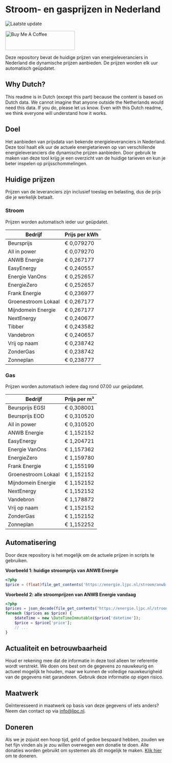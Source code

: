 # Stroom- en gasprijzen in Nederland

![Laatste update](https://img.shields.io/badge/laatste%20update-2025--10--02%2011%3A00%20CET-brightgreen)

<a href="https://www.buymeacoffee.com/Lars-" target="_blank"><img src="https://cdn.buymeacoffee.com/buttons/v2/default-orange.png" alt="Buy Me A Coffee" height="60" style="height: 60px !important;width: 217px !important;" ></a>

Deze repository bevat de huidige prijzen van energieleveranciers in Nederland die dynamische prijzen aanbieden. De prijzen worden elk uur automatisch geüpdatet.

## Why Dutch?

This readme is in Dutch (except this part) because the content is based on Dutch data. We cannot imagine that anyone outside the Netherlands would need this data. If you do, please let us know. Even with this Dutch readme, we think
everyone will understand how it works.

## Doel

Het aanbieden van prijsdata van bekende energieleveranciers in Nederland. Deze tool haalt elk uur de actuele energietarieven op van verschillende energieleveranciers die dynamische prijzen aanbieden. Door gebruik te maken van deze tool
krijg je een overzicht van de huidige tarieven en kun je beter inspelen op prijsschommelingen.

## Huidige prijzen

Prijzen van de leveranciers zijn inclusief toeslag en belasting, dus de prijs die je werkelijk betaalt.

### Stroom

Prijzen worden automatisch ieder uur geüpdatet.

 Bedrijf | Prijs per kWh 
---------|---------------
Beursprijs | € 0,079270
All in power | € 0,079270
ANWB Energie | € 0,267177
EasyEnergy | € 0,240557
Energie VanOns | € 0,252657
EnergieZero | € 0,252657
Frank Energie | € 0,236977
Groenestroom Lokaal | € 0,267177
Mijndomein Energie | € 0,267177
NextEnergy | € 0,240677
Tibber | € 0,243582
Vandebron | € 0,240657
Vrij op naam | € 0,238742
ZonderGas | € 0,238742
Zonneplan | € 0,238777


### Gas

Prijzen worden automatisch iedere dag rond 07.00 uur geüpdatet.

 Bedrijf | Prijs per m³ 
---------|--------------
Beursprijs EGSI | € 0,308001
Beursprijs EOD | € 0,310520
All in power | € 0,310520
ANWB Energie | € 1,152152
EasyEnergy | € 1,204721
Energie VanOns | € 1,157362
EnergieZero | € 1,159780
Frank Energie | € 1,155199
Groenestroom Lokaal | € 1,152152
Mijndomein Energie | € 1,152152
NextEnergy | € 1,152152
Vandebron | € 1,178872
Vrij op naam | € 1,152152
ZonderGas | € 1,152152
Zonneplan | € 1,152252


## Automatisering

Door deze repository is het mogelijk om de actuele prijzen in scripts te gebruiken.

**Voorbeeld 1: huidige stroomprijs van ANWB Energie**

```php
<?php
$price = (float)file_get_contents('https://energie.ljpc.nl/stroom/anwb-energie-nu.txt');

```

**Voorbeeld 2: alle stroomprijzen van ANWB Energie vandaag**

```php
<?php
$prices = json_decode(file_get_contents('https://energie.ljpc.nl/stroom/all-in-power-vandaag.json'),true);
foreach ($prices as $price) {
    $dateTime = new \DateTimeImmutable($price['datetime']);
    $price = $price['price'];
    // ...
}
```

## Actualiteit en betrouwbaarheid

Houd er rekening mee dat de informatie in deze tool alleen ter referentie wordt verstrekt. We doen ons best om de gegevens zo nauwkeurig en actueel mogelijk te houden, maar we kunnen de volledige nauwkeurigheid van de gegevens niet
garanderen. Gebruik deze informatie op eigen risico.

## Maatwerk

Geïnteresseerd in maatwerk op basis van deze gegevens of iets anders? Neem dan contact op
via [info@ljpc.nl](mailto:info@ljpc.nl?subject=Energie%20prijzen).

## Doneren

Als we je zojuist een hoop tijd, geld of gedoe bespaard hebben, zouden we het fijn vinden als je zou willen overwegen een
donatie te doen. Alle donaties worden gebruikt om systemen als dit mogelijk te
maken. [Klik hier](https://www.buymeacoffee.com/Lars-) om te doneren.
